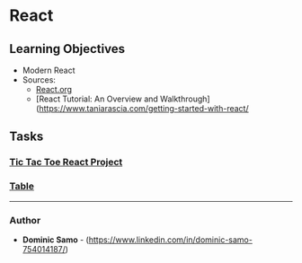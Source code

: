 # React

## Learning Objectives
 - Modern React
 - Sources: 
 	* [React.org](https://reactjs.org/tutorial/tutorial.html)
 	* [React Tutorial: An Overview and Walkthrough](https://www.taniarascia.com/getting-started-with-react/

## Tasks

### [Tic Tac Toe React Project](tic-tac-toe)

### [Table](react-tutorial)

---

### Author
* **Dominic Samo** - (https://www.linkedin.com/in/dominic-samo-754014187/)
